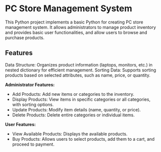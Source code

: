 # PC Store Management System

This Python project implements a basic Python for creating PC store management system. It allows administrators to manage product inventory and provides basic user functionalities, and allow users to browse and purchase products.

## Features
Data Structure: Organizes product information (laptops, monitors, etc.) in nested dictionary for efficient management.
Sorting Data: Supports sorting products based on selected attributes, such as name, price, or quantity.

**Administrator Features:**
- Add Products: Add new items or categories to the inventory.
- Display Products: View items in specific categories or all categories, with sorting options.
- Update Products: Modify item details (name, quantity, or price).
- Delete Products: Delete entire categories or individual items.

**User Features:**
- View Available Products: Displays the available products.
- Buy Products: Allows users to select products, add them to a cart, and proceed to payment.
